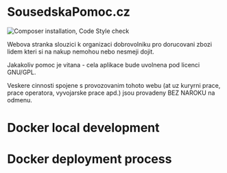 SousedskaPomoc.cz
===================

![Composer installation, Code Style check](https://github.com/sousedskapomoc/sousedskapomoc_cz/workflows/Composer%20installation,%20Code%20Style%20check/badge.svg?branch=master)

Webova stranka slouzici k organizaci dobrovolniku pro dorucovani zbozi lidem kteri si na nakup nemohou nebo nesmeji dojit.

Jakakoliv pomoc je vitana - cela aplikace bude uvolnena pod licenci GNU/GPL.

Veskere cinnosti spojene s provozovanim tohoto webu (at uz kuryrni prace, prace operatora, vyvojarske prace apd.) jsou provadeny BEZ NAROKU na odmenu.

Docker local development
========================

Docker deployment process
=========================


